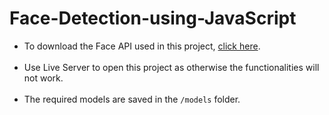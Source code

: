 # Face-Detection-using-JavaScript

* To download the Face API used in this project, [click here](https://github.com/justadudewhohacks/face-api.js). <br/> <br/>
* Use Live Server to open this project as otherwise the functionalities will not work. <br/> <br/>
* The required models are saved in the `/models` folder.
